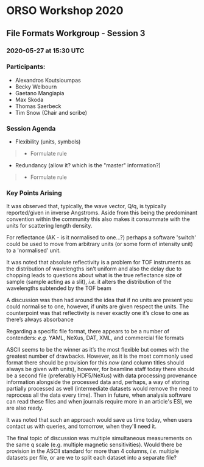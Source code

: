 # ORSO Workshop 2020
## File Formats Workgroup - Session 3

### 2020-05-27 at 15:30 UTC

### Participants:

- Alexandros Koutsioumpas
- Becky Welbourn
- Gaetano Mangiapia
- Max Skoda
- Thomas Saerbeck
- Tim Snow (Chair and scribe) 

### Session Agenda

- Flexibility (units, symbols)

> - Formulate rule

- Redundancy (allow it? which is the "master" information?)

> - Formulate rule


### Key Points Arising

It was observed that, typically, the wave vector, Q/q, is typically reported/given in inverse Angstroms. Aside from this being the predominant convention within the community this also makes it consummate with the units for scattering length density.

For reflectance (AK - is it normalised to one…?) perhaps a software 'switch' could be used to move from arbitrary units (or some form of intensity unit) to a 'normalised' unit.

It was noted that absolute reflectivity is a problem for TOF instruments as the distribution of wavelengths isn’t uniform and also the delay due to chopping leads to questions about what is the true reflectance size of sample (sample acting as a slit), *i.e.* it alters the distribution of the wavelengths subtended by the TOF beam

A discussion was then had around the idea that if no units are present you could normalise to one, however, if units are given respect the units. The counterpoint was that reflectivity is never exactly one it’s close to one as there’s always absorbance

Regarding a specific file format, there appears to be a number of contenders: *e.g.* YAML, NeXus, DAT, XML, and commercial file formats

ASCII seems to be the winner as it’s the most flexible but comes with the greatest number of drawbacks. However, as it is the most commonly used format there should be provision for this *now* (and column titles should always be given with units), however, for beamline staff today there should be a second file (preferably HDF5/NeXus) with data processing provenance information alongside the processed data and, perhaps, a way of storing partially processed as well (intermediate datasets would remove the need to reprocess all the data every time). Then in future, when analysis software can read these files and when journals require more in an article's ESI, we are also ready.

It was noted that such an approach would save us time today, when users contact us with queries, and tomorrow, when they'll need it.

The final topic of discussion was multiple simultaneous measurements on the same q scale (e.g. multiple magnetic sensitivities). Would there be provision in the ASCII standard for more than 4 columns, *i.e.* multiple datasets per file, or are we to split each dataset into a separate file?
